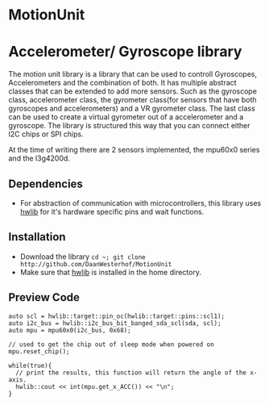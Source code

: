 
# MotionUnit

Accelerometer/ Gyroscope library
============================

The motion unit library is a library that can be used to controll Gyroscopes, Accelerometers and the combination of both.
It has multiple abstract classes that can be extended to add more sensors. Such as the gyroscope class, accelerometer class, 
the gyrometer class(for sensors that have both gyroscopes and accelerometers) and a VR gyrometer class. 
The last class can be used to create a virtual gyrometer out of a accelerometer and a gyroscope. 
The library is structured this way that you can connect either I2C chips or SPI chips. 

At the time of writing there are 2 sensors implemented, the mpu60x0 series and the l3g4200d. 

Dependencies
-----
- For abstraction of communication with microcontrollers, this library uses [hwlib](http://github.com/wovo/hwlib) for it's hardware specific pins and wait functions. 

Installation
-----
- Download the library `cd ~; git clone http://github.com/DaanWesterhof/MotionUnit`
- Make sure that [hwlib](http://github.com/wovo/hwlib) is installed in the home directory.
  
 
Preview Code
----  

```auto sda = hwlib::target::pin_oc(hwlib::target::pins::sda1);  
auto scl = hwlib::target::pin_oc(hwlib::target::pins::scl1);  
auto i2c_bus = hwlib::i2c_bus_bit_banged_sda_scl(sda, scl);  
auto mpu = mpu60x0(i2c_bus, 0x68);  
  
// used to get the chip out of sleep mode when powered on  
mpu.reset_chip();  
  
while(true){  
  // print the results, this function will return the angle of the x-axis.  
  hwlib::cout << int(mpu.get_x_ACC()) << "\n";  
}
```  


